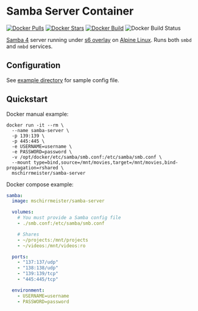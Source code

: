 # Samba Server Container

[![Docker Pulls](https://img.shields.io/docker/pulls/mschirrmeister/samba-server.svg)](https://hub.docker.com/r/mschirrmeister/samba-server/)
[![Docker Stars](https://img.shields.io/docker/stars/mschirrmeister/samba-server.svg)](https://hub.docker.com/r/mschirrmeister/samba-server/)
[![Docker Build](https://img.shields.io/docker/cloud/automated/mschirrmeister/samba-server.svg)](https://hub.docker.com/r/mschirrmeister/samba-server/)
![Docker Build Status](https://github.com/mschirrmeister/docker-samba-server/actions/workflows/build.yml/badge.svg)

[Samba 4](https://www.samba.org/) server running under [s6 overlay](https://github.com/just-containers/s6-overlay) on [Alpine Linux](https://hub.docker.com/_/alpine/). Runs both `smbd` and `nmbd` services.

## Configuration

See [example directory](https://github.com/mschirrmeister/docker-samba-server/tree/master/example) for sample config file.

## Quickstart

Docker manual example:

    docker run -it --rm \
      --name samba-server \
      -p 139:139 \
      -p 445:445 \
      -e USERNAME=username \
      -e PASSWORD=password \
      -v /opt/docker/etc/samba/smb.conf:/etc/samba/smb.conf \
      --mount type=bind,source=/mnt/movies,target=/mnt/movies,bind-propagation=rshared \
      mschirrmeister/samba-server

Docker compose example:

```yml
samba:
  image: mschirrmeister/samba-server

  volumes:
    # You must provide a Samba config file
    - ./smb.conf:/etc/samba/smb.conf

    # Shares
    - ~/projects:/mnt/projects
    - ~/videos:/mnt/videos:ro

  ports:
    - "137:137/udp"
    - "138:138/udp"
    - "139:139/tcp"
    - "445:445/tcp"

  environment:
    - USERNAME=username
    - PASSWORD=password
```
